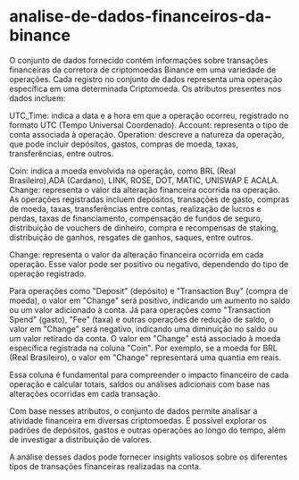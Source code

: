 # analise-de-dados-financeiros-da-binance

O conjunto de dados fornecido contém informações sobre transações financeiras da corretora de criptomoedas Binance em uma variedade de operações. Cada registro no conjunto de dados representa uma operação específica em uma determinada Criptomoeda. Os atributos presentes nos dados incluem:

UTC_Time: indica a data e a hora em que a operação ocorreu, registrado no formato UTC (Tempo Universal Coordenado).
Account: representa o tipo de conta associada à operação.
Operation: descreve a natureza da operação, que pode incluir depósitos, gastos, compras de moeda, taxas, transferências, entre outros.

Coin: indica a moeda envolvida na operação, como BRL (Real Brasileiro),ADA (Cardano), LINK, ROSE, DOT, MATIC, UNISWAP E ACALA.
Change: representa o valor da alteração financeira ocorrida na operação. As operações registradas incluem depósitos, transações de gasto, compras de moeda, taxas, transferências entre contas, realização de lucros e perdas, taxas de financiamento, compensação de fundos de seguro, distribuição de vouchers de dinheiro, compra e recompensas de staking, distribuição de ganhos, resgates de ganhos, saques, entre outros.

Change: representa o valor da alteração financeira ocorrida em cada operação. Esse valor pode ser positivo ou negativo, dependendo do tipo de operação registrado.

Para operações como "Deposit" (depósito) e "Transaction Buy" (compra de moeda), o valor em "Change" será positivo, indicando um aumento no saldo ou um valor adicionado à conta.
Já para operações como "Transaction Spend" (gasto), "Fee" (taxa) e outras operações de redução de saldo, o valor em "Change" será negativo, indicando uma diminuição no saldo ou um valor retirado da conta.
O valor em "Change" está associado à moeda específica registrada na coluna "Coin". Por exemplo, se a moeda for BRL (Real Brasileiro), o valor em "Change" representará uma quantia em reais.

Essa coluna é fundamental para compreender o impacto financeiro de cada operação e calcular totais, saldos ou análises adicionais com base nas alterações ocorridas em cada transação.

Com base nesses atributos, o conjunto de dados permite analisar a atividade financeira em diversas criptomoedas. É possível explorar os padrões de depósitos, gastos e outras operações ao longo do tempo, além de investigar a distribuição de valores.

 A análise desses dados pode fornecer insights valiosos sobre os diferentes tipos de transações financeiras realizadas na conta.
